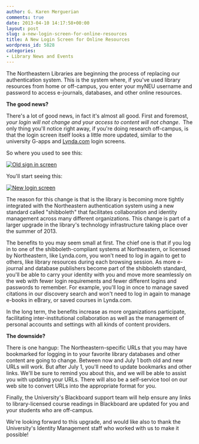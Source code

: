 ```yaml
---
author: G. Karen Merguerian
comments: true
date: 2013-04-10 14:17:58+00:00
layout: post
slug: a-new-login-screen-for-online-resources
title: A New Login Screen for Online Resources
wordpress_id: 5828
categories:
- Library News and Events
---
```


The Northeastern Libraries are beginning the process of replacing our authentication system. This is the system where, if you've used library resources from home or off-campus, you enter your myNEU username and password to access e-journals, databases, and other online resources.

**The good news?**

There's a lot of good news, in fact it's almost all good. First and foremost, _your login will not change and your access to content will not change_.  The only thing you'll notice right away, if you're doing research off-campus, is that the login screen itself looks a little more updated, similar to the university G-apps and [Lynda.com](http://lynda.northeastern.edu) login screens.

So where you used to see this:

[![Old sign in screen](http://www.lib.neu.edu/snippets/wp-content/uploads/2013/03/new-old-sign-in-screen-2-300x200.jpg)](http://www.lib.neu.edu/snippets/wp-content/uploads/2013/03/new-old-sign-in-screen-2.jpg)















You'll start seeing this:

[![New login screen](http://www.lib.neu.edu/snippets/wp-content/uploads/2013/03/new-old-sign-in-screen-300x200.jpg)](http://www.lib.neu.edu/snippets/wp-content/uploads/2013/03/new-old-sign-in-screen.jpg)















The reason for this change is that is the library is becoming more tightly integrated with the Northeastern authentication system using a new standard called "shibboleth" that facilitates collaboration and identity management across many different organizations. This change is part of a larger upgrade in the library's technology infrastructure taking place over the summer of 2013.

The benefits to you may seem small at first. The chief one is that if you log in to one of the shibboleth-compliant systems at Northeastern, or licensed by Northeastern, like Lynda.com, you won't need to log in again to get to others, like library resources during each browsing session. As more e-journal and database publishers become part of the shibboleth standard, you'll be able to carry your identity with you and move more seamlessly on the web with fewer login requirements and fewer different logins and passwords to remember. For example, you'll log in once to manage saved citations in our discovery search and won't need to log in again to manage e-books in eBrary, or saved courses in Lynda.com.

In the long term, the benefits increase as more organizations participate, facilitating inter-institutional collaboration as well as the management of personal accounts and settings with all kinds of content providers.

**The downside?**

There is one hangup: The Northeastern-specific URLs that you may have bookmarked for logging in to your favorite library databases and other content are going to change. Between now and July 1 both old and new URLs will work. But after July 1, you'll need to update bookmarks and other links. We'll be sure to remind you about this, and we will be able to assist you with updating your URLs. There will also be a self-service tool on our web site to convert URLs into the appropriate format for you.

Finally, the University's Blackboard support team will help ensure any links to library-licensed course readings in Blackboard are updated for you and your students who are off-campus.

We're looking forward to this upgrade, and would like also to thank the University's Identity Management staff who worked with us to make it possible!


